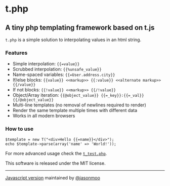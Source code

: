 # t.php
## A tiny php templating framework based on t.js

`t.php` is a simple solution to interpolating values in an html string.

### Features
 * Simple interpolation: `{{=value}}`
 * Scrubbed interpolation: `{{%unsafe_value}}`
 * Name-spaced variables: `{{=User.address.city}}`
 * If/else blocks: `{{value}} <<markup>> {{:value}} <<alternate markup>> {{/value}}`
 * If not blocks: `{{!value}} <<markup>> {{/!value}}`
 * Object/Array iteration: `{{@object_value}} {{=_key}}:{{=_val}} {{/@object_value}}`
 * Multi-line templates (no removal of newlines required to render)
 * Render the same template multiple times with different data
 * Works in all modern browsers

### How to use

	$template = new T("<div>Hello {{=name}}</div>");
	echo $template->parse(array('name' => 'World!'));

For more advanced usage check the [`t_test.php`](https://github.com/ramon82/t.php/blob/master/t_test.php).

This software is released under the MIT license.

___

[Javascript version](https://github.com/jasonmoo/t.js) maintained by [@jasonmoo](https://github.com/jasonmoo)
